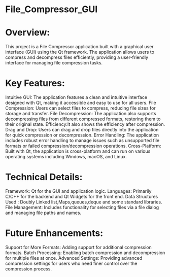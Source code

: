 # File_Compressor_GUI
# Overview:
This project is a File Compressor application built with a graphical user interface (GUI) using the Qt framework. The application allows users to compress and decompress files efficiently, providing a user-friendly interface for managing file compression tasks.

# Key Features:

Intuitive GUI: The application features a clean and intuitive interface designed with Qt, making it accessible and easy to use for all users.
File Compression: Users can select files to compress, reducing file sizes for storage and transfer.
File Decompression: The application also supports decompressing files from different compressed formats, restoring them to their original state.
Efficiency:It also shows the efficiency after compression.
Drag and Drop: Users can drag and drop files directly into the application for quick compression or decompression.
Error Handling: The application includes robust error handling to manage issues such as unsupported file formats or failed compression/decompression operations.
Cross-Platform: Built with Qt, the application is cross-platform and can run on various operating systems including Windows, macOS, and Linux.

# Technical Details:

Framework: Qt for the GUI and application logic.
Languages: Primarily C/C++ for the backend and Qt Widgets for the front end.
Data Structures Used : Doubly Linked list,Maps,queues,deque and some standard libraries.
File Management: Includes functionality for selecting files via a file dialog and managing file paths and names.


# Future Enhancements:

Support for More Formats: Adding support for additional compression formats.
Batch Processing: Enabling batch compression and decompression for multiple files at once.
Advanced Settings: Providing advanced compression settings for users who need finer control over the compression process.
